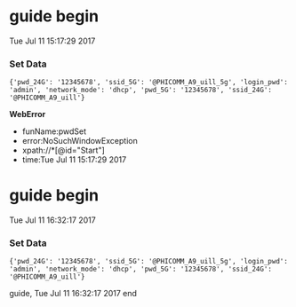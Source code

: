 
# guide begin
Tue Jul 11 15:17:29 2017 
### Set Data
	{'pwd_24G': '12345678', 'ssid_5G': '@PHICOMM_A9_uill_5g', 'login_pwd': 'admin', 'network_mode': 'dhcp', 'pwd_5G': '12345678', 'ssid_24G': '@PHICOMM_A9_uill'}
**WebError**
- funName:pwdSet
- error:NoSuchWindowException
- xpath://*[@id="Start"]
- time:Tue Jul 11 15:17:29 2017

# guide begin
Tue Jul 11 16:32:17 2017 
### Set Data
	{'pwd_24G': '12345678', 'ssid_5G': '@PHICOMM_A9_uill_5g', 'login_pwd': 'admin', 'network_mode': 'dhcp', 'pwd_5G': '12345678', 'ssid_24G': '@PHICOMM_A9_uill'}
guide, Tue Jul 11 16:32:17 2017 end

